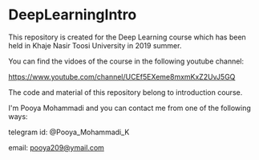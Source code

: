 # DeepLearningIntro
This repository is created for the Deep Learning course which has been held in Khaje Nasir Toosi University in 2019 summer.

You can find the vidoes of the course in the following youtube channel:

https://www.youtube.com/channel/UCEf5EXeme8mxmKxZ2UvJ5GQ

The code and material of this repository belong to introduction course.

I'm Pooya Mohammadi and you can contact me from one of the following ways:

telegram id: @Pooya_Mohammadi_K

email: pooya209@ymail.com
